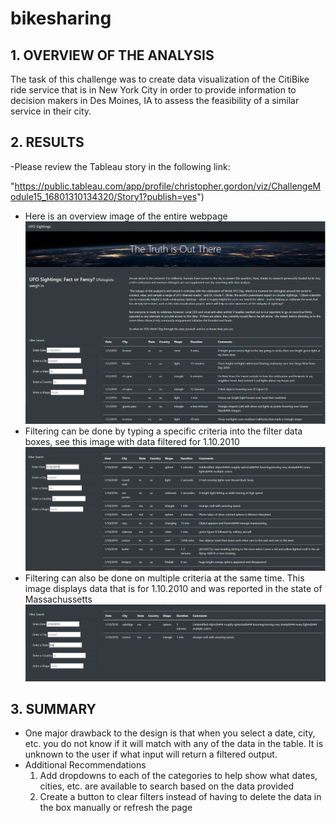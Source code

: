 # bikesharing

## 1. OVERVIEW OF THE ANALYSIS
The task of this challenge was to create data visualization of the CitiBike ride service that is in New York City in order to provide information to decision makers in Des Moines, IA to assess the feasibility of a similar service in their city.

## 2. RESULTS

-Please review the Tableau story in the following link:

"https://public.tableau.com/app/profile/christopher.gordon/viz/ChallengeModule15_16801310134320/Story1?publish=yes")
- Here is an overview image of the entire webpage
![This is an image](https://github.com/chrisagordon/UFO_sightings_with_Javascript/blob/main/Challenge/web/static/images/Webpage%20Overview.PNG)
- Filtering can be done by typing a specific criteria into the filter data boxes, see this image with data filtered for 1.10.2010
![This is an image](https://github.com/chrisagordon/UFO_sightings_with_Javascript/blob/main/Challenge/web/static/images/Data%20Filtered%201.10.2010.PNG)
- Filtering can also be done on multiple criteria at the same time. This image displays data that is for 1.10.2010 and was reported in the state of Massachussetts
![This is an image](https://github.com/chrisagordon/UFO_sightings_with_Javascript/blob/main/Challenge/web/static/images/Data%20Filtered%20by%20Date%20and%20State.PNG)

## 3. SUMMARY

- One major drawback to the design is that when you select a date, city, etc. you do not know if it will match with any of the data in the table. It is unknown to the user if what input will return a filtered output.
- Additional Recommendations
  1) Add dropdowns to each of the categories to help show what dates, cities, etc. are available to search based on the data provided
  2) Create a button to clear filters instead of having to delete the data in the box manually or refresh the page
